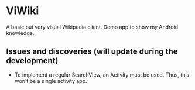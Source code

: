 # ViWiki
A basic but very visual Wikipedia client. Demo app to show my Android knowledge.

## Issues and discoveries (will update during the development)
- To implement a regular SearchView, an Activity must be used. Thus, this won't be a single activity app.